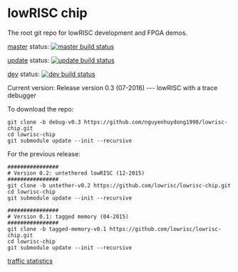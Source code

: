 lowRISC chip
==============================================

The root git repo for lowRISC development and FPGA
demos.

[master] status: [![master build status](https://travis-ci.org/lowRISC/lowrisc-chip.svg?branch=master)](https://travis-ci.org/lowRISC/lowrisc-chip)

[update] status: [![update build status](https://travis-ci.org/lowRISC/lowrisc-chip.svg?branch=update)](https://travis-ci.org/lowRISC/lowrisc-chip)

[dev] status: [![dev build status](https://travis-ci.org/lowRISC/lowrisc-chip.svg?branch=dev)](https://travis-ci.org/lowRISC/lowrisc-chip)

Current version: Release version 0.3 (07-2016) --- lowRISC with a trace debugger

To download the repo:

~~~shell
git clone -b debug-v0.3 https://github.com/nguyenhuydong1998/lowrisc-chip.git
cd lowrisc-chip
git submodule update --init --recursive
~~~


For the previous release:

~~~shell
################
# Version 0.2: untethered lowRISC (12-2015)
################
git clone -b untether-v0.2 https://github.com/lowrisc/lowrisc-chip.git
cd lowrisc-chip
git submodule update --init --recursive

################
# Version 0.1: tagged memory (04-2015)
################
git clone -b tagged-memory-v0.1 https://github.com/lowrisc/lowrisc-chip.git
cd lowrisc-chip
git submodule update --init --recursive
~~~

[traffic statistics](http://www.cl.cam.ac.uk/~ws327/lowrisc_stat/index.html)

[master]: https://github.com/lowrisc/lowrisc-chip/tree/master
[update]: https://github.com/lowrisc/lowrisc-chip/tree/update
[dev]: https://github.com/lowrisc/lowrisc-chip/tree/dev
